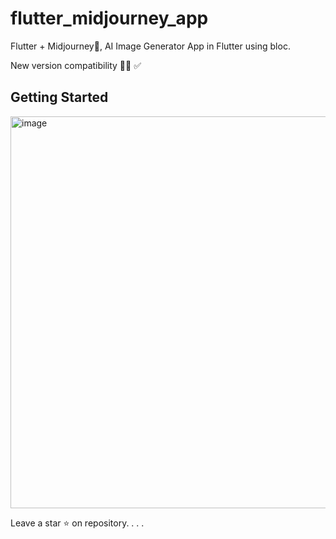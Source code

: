 # flutter_midjourney_app

Flutter + Midjourney🚀, AI Image Generator App in Flutter using bloc.


New version compatibility 👍🏻 ✅ 



## Getting Started

<img width="627" alt="image" src="https://github.com/user-attachments/assets/c818abc2-8082-4484-a51a-13b120b1d530">


Leave a star ⭐ on repository.
.
.
.

